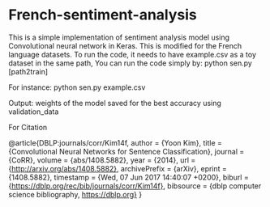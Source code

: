 # French-sentiment-analysis

This is a simple implementation of sentiment analysis model using Convolutional neural network in Keras. This is modified for the French language datasets. 
To run the code, it needs to have example.csv as a toy dataset in the same path,
You can run the code simply by:
python sen.py [path2train]

For instance:
python sen.py example.csv

Output:
weights of the model saved for the best accuracy using validation_data

For Citation

@article{DBLP:journals/corr/Kim14f,
  author    = {Yoon Kim},
  title     = {Convolutional Neural Networks for Sentence Classification},
  journal   = {CoRR},
  volume    = {abs/1408.5882},
  year      = {2014},
  url       = {http://arxiv.org/abs/1408.5882},
  archivePrefix = {arXiv},
  eprint    = {1408.5882},
  timestamp = {Wed, 07 Jun 2017 14:40:07 +0200},
  biburl    = {https://dblp.org/rec/bib/journals/corr/Kim14f},
  bibsource = {dblp computer science bibliography, https://dblp.org}
}
